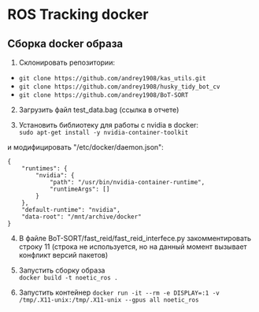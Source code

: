 # ROS Tracking docker  

## Сборка docker образа  

1) Склонировать репозитории:  
- ``git clone https://github.com/andrey1908/kas_utils.git``  
- ``git clone https://github.com/andrey1908/husky_tidy_bot_cv``  
- ``git clone https://github.com/andrey1908/BoT-SORT``  

2) Загрузить файл test_data.bag (ссылка в отчете)

3) Установить библиотеку для работы с nvidia в docker:  
``sudo apt-get install -y nvidia-container-toolkit``

и модифицировать "/etc/docker/daemon.json":

```
{  
    "runtimes": {  
        "nvidia": {  
            "path": "/usr/bin/nvidia-container-runtime",  
            "runtimeArgs": []  
        }  
    },  
    "default-runtime": "nvidia",  
    "data-root": "/mnt/archive/docker"  
}  
```

4) В файле BoT-SORT/fast_reid/fast_reid_interfece.py закомментировать строку 11 (строка не используется, но на данный момент вызывает конфликт версий пакетов)

5) Запустить сборку образа  
``docker build -t noetic_ros .``

6) Запустить контейнер 
``docker run -it --rm -e DISPLAY=:1 -v /tmp/.X11-unix:/tmp/.X11-unix --gpus all noetic_ros``